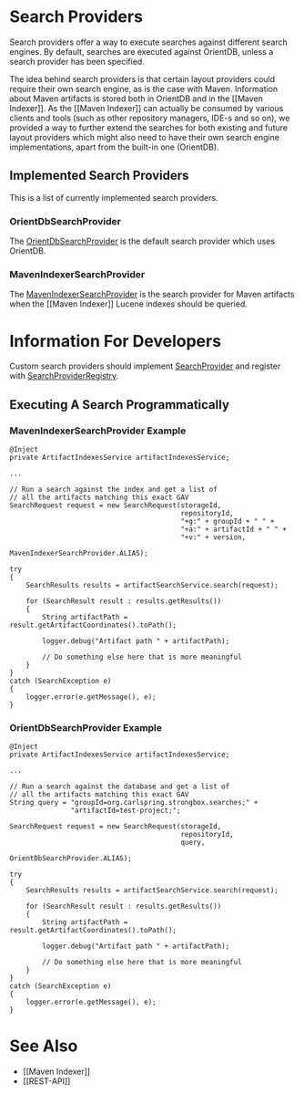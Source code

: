 # Search Providers

Search providers offer a way to execute searches against different search engines. By default, searches are executed against OrientDB, unless a search provider has been specified.

The idea behind search providers is that certain layout providers could require their own search engine, as is the case with Maven. Information about Maven artifacts is stored both in OrientDB and in the [[Maven Indexer]]. As the [[Maven Indexer]] can actually be consumed by various clients and tools (such as other repository managers, IDE-s and so on), we provided a way to further extend the searches for both existing and future layout providers which might also need to have their own search engine implementations, apart from the built-in one (OrientDB).

## Implemented Search Providers

This is a list of currently implemented search providers.

### OrientDbSearchProvider

The [OrientDbSearchProvider](https://github.com/strongbox/strongbox/blob/master/strongbox-storage/strongbox-storage-api/src/main/java/org/carlspring/strongbox/providers/search/OrientDbSearchProvider.java) is the default search provider which uses OrientDB.

### MavenIndexerSearchProvider

The [MavenIndexerSearchProvider](https://github.com/strongbox/strongbox/blob/master/strongbox-storage/strongbox-storage-layout-providers/strongbox-storage-maven-layout-provider/src/main/java/org/carlspring/strongbox/providers/search/MavenIndexerSearchProvider.java) is the search provider for Maven artifacts when the [[Maven Indexer]] Lucene indexes should be queried.

# Information For Developers

Custom search providers should implement [SearchProvider](https://github.com/strongbox/strongbox/blob/master/strongbox-storage/strongbox-storage-api/src/main/java/org/carlspring/strongbox/providers/search/SearchProvider.java) and register with [SearchProviderRegistry](https://github.com/strongbox/strongbox/blob/master/strongbox-storage/strongbox-storage-api/src/main/java/org/carlspring/strongbox/providers/search/SearchProviderRegistry.java).

## Executing A Search Programmatically

### MavenIndexerSearchProvider Example


    @Inject
    private ArtifactIndexesService artifactIndexesService;
    
    ...
    
    // Run a search against the index and get a list of
    // all the artifacts matching this exact GAV
    SearchRequest request = new SearchRequest(storageId,
                                              repositoryId,
                                              "+g:" + groupId + " " +
                                              "+a:" + artifactId + " " +
                                              "+v:" + version,
                                              MavenIndexerSearchProvider.ALIAS);

    try
    {
        SearchResults results = artifactSearchService.search(request);
        
        for (SearchResult result : results.getResults())
        {
            String artifactPath = result.getArtifactCoordinates().toPath();
              
            logger.debug("Artifact path " + artifactPath);
              
            // Do something else here that is more meaningful
        }
    }
    catch (SearchException e)
    {
        logger.error(e.getMessage(), e);
    }

### OrientDbSearchProvider Example

    @Inject
    private ArtifactIndexesService artifactIndexesService;
    
    ...
    
    // Run a search against the database and get a list of
    // all the artifacts matching this exact GAV
    String query = "groupId=org.carlspring.strongbox.searches;" +
                   "artifactId=test-project;";
    
    SearchRequest request = new SearchRequest(storageId,
                                              repositoryId,
                                              query,
                                              OrientDbSearchProvider.ALIAS);

    try
    {
        SearchResults results = artifactSearchService.search(request);
        
        for (SearchResult result : results.getResults())
        {
            String artifactPath = result.getArtifactCoordinates().toPath();
              
            logger.debug("Artifact path " + artifactPath);
              
            // Do something else here that is more meaningful
        }
    }
    catch (SearchException e)
    {
        logger.error(e.getMessage(), e);
    }

# See Also
* [[Maven Indexer]]
* [[REST-API]]
